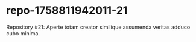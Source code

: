 # repo-1758811942011-21
Repository #21: Aperte totam creator similique assumenda veritas adduco cubo minima.
